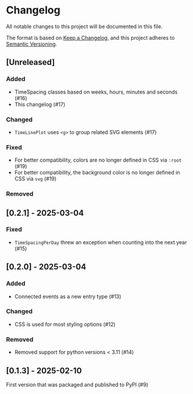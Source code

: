 # Changelog
All notable changes to this project will be documented in this file.

The format is based on [Keep a Changelog](https://keepachangelog.com/en/1.1.0/),
and this project adheres to [Semantic Versioning](https://semver.org/spec/v2.0.0.html).


## [Unreleased]

### Added
- TimeSpacing classes based on weeks, hours, minutes and seconds (#16)
- This changelog (#17)

### Changed
- `TimeLinePlot` uses `<g>` to group related SVG elements (#17)

### Fixed
- For better compatibility, colors are no longer defined in CSS via `:root` (#19)
- For better compatibility, the background color is no longer defined in CSS via `svg` (#19)

### Removed


## [0.2.1] - 2025-03-04

### Fixed
- `TimeSpacingPerDay` threw an exception when counting into the next year (#15) 


## [0.2.0] - 2025-03-04

### Added
- Connected events as a new entry type (#13)

### Changed
- CSS is used for most styling options (#12)

### Removed
- Removed support for python versions < 3.11 (#14)


## [0.1.3] - 2025-02-10
First version that was packaged and published to PyPI (#9)
